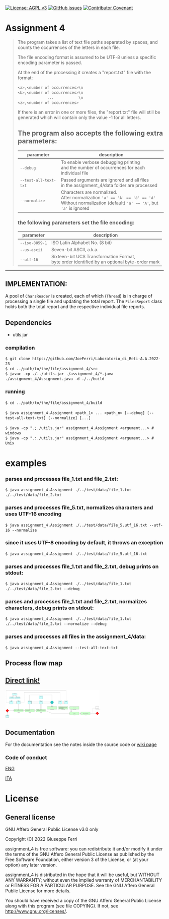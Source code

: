 [![License: AGPL v3](https://img.shields.io/badge/License-AGPL%20v3-blue.svg)](https://www.gnu.org/licenses/agpl-3.0)
[![GitHub issues](https://img.shields.io/github/issues/JoeFerri/Laboratorio_di_Reti-A.A.2022-23)](https://github.com/JoeFerri/Laboratorio_di_Reti-A.A.2022-23/issues)
[![Contributor Covenant](https://img.shields.io/badge/Contributor%20Covenant-2.0-4baaaa.svg)](code_of_conduct.md)

# Assignment 4

> The program takes a list of text file paths separated by spaces,
> and counts the occurrences of the letters in each file.
> 
> The file encoding format is assumed to be UTF-8
> unless a specific encoding parameter is passed.
> 
> At the end of the processing it creates a "report.txt" file with the format:
>  
>     <a>,<number of occurrences>\n
>     <b>,<number of occurrences>\n
>                  ...           \n
>     <z>,<number of occurrences>
> 
> If there is an error in one or more files,
> the "report.txt" file will still be generated
> which will contain only the value -1 for all letters.
> 
> ## The program also accepts the following extra parameters:
>
> | parameter             | description|
> | --------------------- | ---------- |
> | `--debug`             | To enable verbose debugging printing<br>and the number of occurrences for each individual file |
> | `--test-all-text-txt` | Passed arguments are ignored and all files<br>in the assignment_4/data folder are processed |
> | `--normalize`         | Characters are normalized.<br>After normalization `'a' == 'A' == 'à' == 'á'`<br>Without normalization (default) `'a' == 'A'`, but `'à'` is ignored |
> 
> ### the following parameters set the file encoding:
> | parameter      | description|
> | -------------- | ---------- |
> | `--iso-8859-1` | ISO Latin Alphabet No. (8 bit) |
> | `--us-ascii`   | Seven-bit ASCII, a.k.a. |
> | `--utf-16`     | Sixteen-bit UCS Transformation Format,<br>byte order identified by an optional byte-order mark|
---

## IMPLEMENTATION:

A pool of `CharsReader` is created, each of which (`Thread`)
is in charge of processing a single file and updating the total report.
The `FilesReport` class holds both the total report
and the respective individual file reports.

## Dependencies
- utils.jar

### compilation
    $ git clone https://github.com/JoeFerri/Laboratorio_di_Reti-A.A.2022-23
    $ cd ../path/to/the/file/assignment_4/src
    $ javac -cp ./../utils.jar ./assignment_4/*.java ./assignment_4/Assignment.java -d ./../build

### running
    $ cd ../path/to/the/file/assignment_4/build

    $ java assignment_4.Assignment <path_1> ... <path_n> [--debug] [--test-all-text-txt] [--normalize] [...]

    $ java -cp ".;./utils.jar" assignment_4.Assignment <argument...> # windows
    $ java -cp ".:./utils.jar" assignment_4.Assignment <argument...> # Unix

# examples
### parses and processes file_1.txt and file_2.txt:

    $ java assignment_4.Assignment ./../test/data/file_1.txt ./../test/data/file_2.txt

### parses and processes file_5.txt, normalizes characters and uses UTF-16 encoding

    $ java assignment_4.Assignment ./../test/data/file_5.utf_16.txt --utf-16 --normalize

### since it uses UTF-8 encoding by default, it throws an exception

    $ java assignment_4.Assignment ./../test/data/file_5.utf_16.txt

### parses and processes file_1.txt and file_2.txt, debug prints on stdout:

    $ java assignment_4.Assignment ./../test/data/file_1.txt ./../test/data/file_2.txt --debug

### parses and processes file_1.txt and file_2.txt, normalizes characters, debug prints on stdout:

    $ java assignment_4.Assignment ./../test/data/file_1.txt ./../test/data/file_2.txt --normalize --debug

### parses and processes all files in the assignment_4/data:

    $ java assignment_4.Assignment --test-all-text-txt

## Process flow map
<a href="https://raw.githubusercontent.com/JoeFerri/Laboratorio_di_Reti-A.A.2022-23/main/assignment_4/assets/schema.svg">Direct link!</a>
---
<img
  src="assets/schema.svg"
  alt="Process flow map."
  title="Process flow map."
  style="display: inline-block; margin: 0 auto; max-width: 300px">

## Documentation
For the documentation see the notes inside the source code or [wiki page](https://github.com/JoeFerri/Laboratorio_di_Reti-A.A.2022-23/wiki)

### Code of conduct
[ENG](code_of_conduct-eng.md)

[ITA](code_of_conduct-ita.md)

# License 

## General license 

GNU Affero General Public License v3.0 only

  Copyright (C) 2022 Giuseppe Ferri

  assignment_4 is free software: you can redistribute it and/or modify
  it under the terms of the GNU Affero General Public License as
  published by the Free Software Foundation, either version 3 of the
  License, or (at your option) any later version.
  
  assignment_4 is distributed in the hope that it will be useful,
  but WITHOUT ANY WARRANTY; without even the implied warranty of
  MERCHANTABILITY or FITNESS FOR A PARTICULAR PURPOSE.  See the
  GNU Affero General Public License for more details.
  
  You should have received a copy of the GNU Affero General Public License
  along with this program (see file COPYING).  If not, see <http://www.gnu.org/licenses/>.
